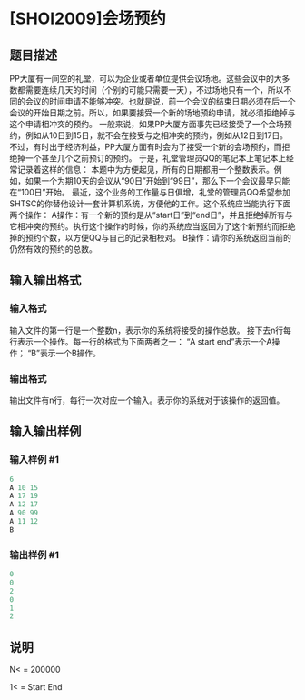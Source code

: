 # [SHOI2009]会场预约

## 题目描述

PP大厦有一间空的礼堂，可以为企业或者单位提供会议场地。这些会议中的大多数都需要连续几天的时间（个别的可能只需要一天），不过场地只有一个，所以不同的会议的时间申请不能够冲突。也就是说，前一个会议的结束日期必须在后一个会议的开始日期之前。所以，如果要接受一个新的场地预约申请，就必须拒绝掉与这个申请相冲突的预约。 一般来说，如果PP大厦方面事先已经接受了一个会场预约，例如从10日到15日，就不会在接受与之相冲突的预约，例如从12日到17日。不过，有时出于经济利益，PP大厦方面有时会为了接受一个新的会场预约，而拒绝掉一个甚至几个之前预订的预约。 于是，礼堂管理员QQ的笔记本上笔记本上经常记录着这样的信息： 本题中为方便起见，所有的日期都用一个整数表示。例如，如果一个为期10天的会议从“90日”开始到“99日”，那么下一个会议最早只能在“100日”开始。 最近，这个业务的工作量与日俱增，礼堂的管理员QQ希望参加SHTSC的你替他设计一套计算机系统，方便他的工作。这个系统应当能执行下面两个操作： A操作：有一个新的预约是从“start日”到“end日”，并且拒绝掉所有与它相冲突的预约。执行这个操作的时候，你的系统应当返回为了这个新预约而拒绝掉的预约个数，以方便QQ与自己的记录相校对。 B操作：请你的系统返回当前的仍然有效的预约的总数。

## 输入输出格式

### 输入格式

输入文件的第一行是一个整数n，表示你的系统将接受的操作总数。 接下去n行每行表示一个操作。每一行的格式为下面两者之一： “A start end”表示一个A操作； “B”表示一个B操作。

### 输出格式

输出文件有n行，每行一次对应一个输入。表示你的系统对于该操作的返回值。

## 输入输出样例

### 输入样例 #1

```cpp
6
A 10 15
A 17 19
A 12 17
A 90 99
A 11 12
B
```


### 输出样例 #1

```cpp
0
0
2
0
1
2
```


## 说明

N< = 200000

1< = Start End 

